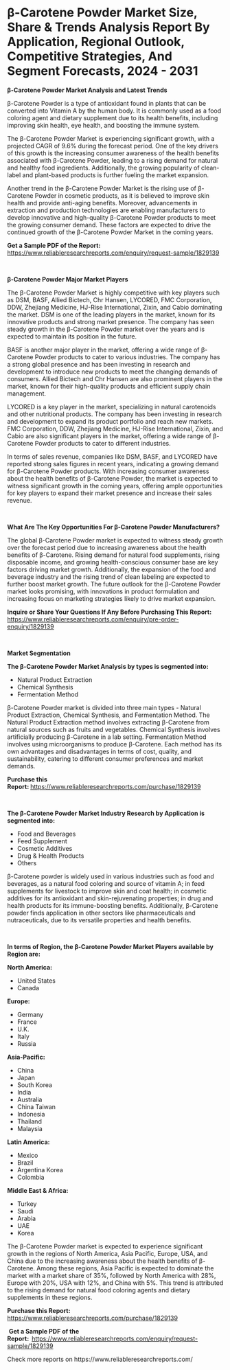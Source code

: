 <p><h1>β-Carotene Powder Market Size, Share & Trends Analysis Report By Application, Regional Outlook, Competitive Strategies, And Segment Forecasts, 2024 - 2031</h1></p><p><strong>β-Carotene Powder Market Analysis and Latest Trends</strong></p>
<p><p>β-Carotene Powder is a type of antioxidant found in plants that can be converted into Vitamin A by the human body. It is commonly used as a food coloring agent and dietary supplement due to its health benefits, including improving skin health, eye health, and boosting the immune system.</p><p>The β-Carotene Powder Market is experiencing significant growth, with a projected CAGR of 9.6% during the forecast period. One of the key drivers of this growth is the increasing consumer awareness of the health benefits associated with β-Carotene Powder, leading to a rising demand for natural and healthy food ingredients. Additionally, the growing popularity of clean-label and plant-based products is further fueling the market expansion.</p><p>Another trend in the β-Carotene Powder Market is the rising use of β-Carotene Powder in cosmetic products, as it is believed to improve skin health and provide anti-aging benefits. Moreover, advancements in extraction and production technologies are enabling manufacturers to develop innovative and high-quality β-Carotene Powder products to meet the growing consumer demand. These factors are expected to drive the continued growth of the β-Carotene Powder Market in the coming years.</p></p>
<p><strong>Get a Sample PDF of the Report:&nbsp;</strong> <a href="https://www.reliableresearchreports.com/enquiry/request-sample/1829139">https://www.reliableresearchreports.com/enquiry/request-sample/1829139</a></p>
<p>&nbsp;</p>
<p><strong>β-Carotene Powder Major Market Players</strong></p>
<p><p>The β-Carotene Powder Market is highly competitive with key players such as DSM, BASF, Allied Bictech, Chr Hansen, LYCORED, FMC Corporation, DDW, Zhejiang Medicine, HJ-Rise International, Zixin, and Cabio dominating the market. DSM is one of the leading players in the market, known for its innovative products and strong market presence. The company has seen steady growth in the β-Carotene Powder market over the years and is expected to maintain its position in the future. </p><p>BASF is another major player in the market, offering a wide range of β-Carotene Powder products to cater to various industries. The company has a strong global presence and has been investing in research and development to introduce new products to meet the changing demands of consumers. Allied Bictech and Chr Hansen are also prominent players in the market, known for their high-quality products and efficient supply chain management. </p><p>LYCORED is a key player in the market, specializing in natural carotenoids and other nutritional products. The company has been investing in research and development to expand its product portfolio and reach new markets. FMC Corporation, DDW, Zhejiang Medicine, HJ-Rise International, Zixin, and Cabio are also significant players in the market, offering a wide range of β-Carotene Powder products to cater to different industries.</p><p>In terms of sales revenue, companies like DSM, BASF, and LYCORED have reported strong sales figures in recent years, indicating a growing demand for β-Carotene Powder products. With increasing consumer awareness about the health benefits of β-Carotene Powder, the market is expected to witness significant growth in the coming years, offering ample opportunities for key players to expand their market presence and increase their sales revenue.</p></p>
<p>&nbsp;</p>
<p><strong>What Are The Key Opportunities For β-Carotene Powder Manufacturers?</strong></p>
<p><p>The global β-Carotene Powder market is expected to witness steady growth over the forecast period due to increasing awareness about the health benefits of β-Carotene. Rising demand for natural food supplements, rising disposable income, and growing health-conscious consumer base are key factors driving market growth. Additionally, the expansion of the food and beverage industry and the rising trend of clean labeling are expected to further boost market growth. The future outlook for the β-Carotene Powder market looks promising, with innovations in product formulation and increasing focus on marketing strategies likely to drive market expansion.</p></p>
<p><strong>Inquire or Share Your Questions If Any Before Purchasing This Report:</strong> <a href="https://www.reliableresearchreports.com/enquiry/pre-order-enquiry/1829139">https://www.reliableresearchreports.com/enquiry/pre-order-enquiry/1829139</a></p>
<p>&nbsp;</p>
<p><strong>Market Segmentation</strong></p>
<p><strong>The β-Carotene Powder Market Analysis by types is segmented into:</strong></p>
<p><ul><li>Natural Product Extraction</li><li>Chemical Synthesis</li><li>Fermentation Method</li></ul></p>
<p><p>β-Carotene Powder market is divided into three main types - Natural Product Extraction, Chemical Synthesis, and Fermentation Method. The Natural Product Extraction method involves extracting β-Carotene from natural sources such as fruits and vegetables. Chemical Synthesis involves artificially producing β-Carotene in a lab setting. Fermentation Method involves using microorganisms to produce β-Carotene. Each method has its own advantages and disadvantages in terms of cost, quality, and sustainability, catering to different consumer preferences and market demands.</p></p>
<p><strong>Purchase this Report:&nbsp;</strong><a href="https://www.reliableresearchreports.com/purchase/1829139">https://www.reliableresearchreports.com/purchase/1829139</a></p>
<p>&nbsp;</p>
<p><strong>The β-Carotene Powder Market Industry Research by Application is segmented into:</strong></p>
<p><ul><li>Food and Beverages</li><li>Feed Supplement</li><li>Cosmetic Additives</li><li>Drug & Health Products</li><li>Others</li></ul></p>
<p><p>β-Carotene powder is widely used in various industries such as food and beverages, as a natural food coloring and source of vitamin A; in feed supplements for livestock to improve skin and coat health; in cosmetic additives for its antioxidant and skin-rejuvenating properties; in drug and health products for its immune-boosting benefits. Additionally, β-Carotene powder finds application in other sectors like pharmaceuticals and nutraceuticals, due to its versatile properties and health benefits.</p></p>
<p>&nbsp;</p>
<p><strong>In terms of Region, the β-Carotene Powder Market Players available by Region are:</strong></p>
<p>
    <p> <strong> North America: </strong>
        <ul>
            <li>United States</li>
            <li>Canada</li>
        </ul>
        </p> 
    <p> <strong> Europe: </strong>
        <ul>
            <li>Germany</li>
            <li>France</li>
            <li>U.K.</li>
            <li>Italy</li>
            <li>Russia</li>
        </ul>
        </p> 
    <p> <strong> Asia-Pacific: </strong>
        <ul>
            <li>China</li>
            <li>Japan</li>
            <li>South Korea</li>
            <li>India</li>
            <li>Australia</li>
            <li>China Taiwan</li>
            <li>Indonesia</li>
            <li>Thailand</li>
            <li>Malaysia</li>
        </ul>
        </p> 
    <p> <strong> Latin America: </strong>
        <ul>
            <li>Mexico</li>
            <li>Brazil</li>
            <li>Argentina Korea</li>
            <li>Colombia</li>
        </ul>
        </p> 
    <p> <strong> Middle East & Africa: </strong>
        <ul>
            <li>Turkey</li>
            <li>Saudi</li>
            <li>Arabia</li>
            <li>UAE</li>
            <li>Korea</li>
        </ul>
    </p>
    </p>
<p><p>The β-Carotene Powder market is expected to experience significant growth in the regions of North America, Asia Pacific, Europe, USA, and China due to the increasing awareness about the health benefits of β-Carotene. Among these regions, Asia Pacific is expected to dominate the market with a market share of 35%, followed by North America with 28%, Europe with 20%, USA with 12%, and China with 5%. This trend is attributed to the rising demand for natural food coloring agents and dietary supplements in these regions.</p></p>
<p><strong>Purchase this Report: </strong><a href="https://www.reliableresearchreports.com/purchase/1829139">https://www.reliableresearchreports.com/purchase/1829139</a></p>
<p>&nbsp;<strong>Get a Sample PDF of the Report:&nbsp;&nbsp;</strong><a href="https://www.reliableresearchreports.com/enquiry/request-sample/1829139">https://www.reliableresearchreports.com/enquiry/request-sample/1829139</a></p>
<p><strong></strong></p>
<p>Check more reports on https://www.reliableresearchreports.com/</p>